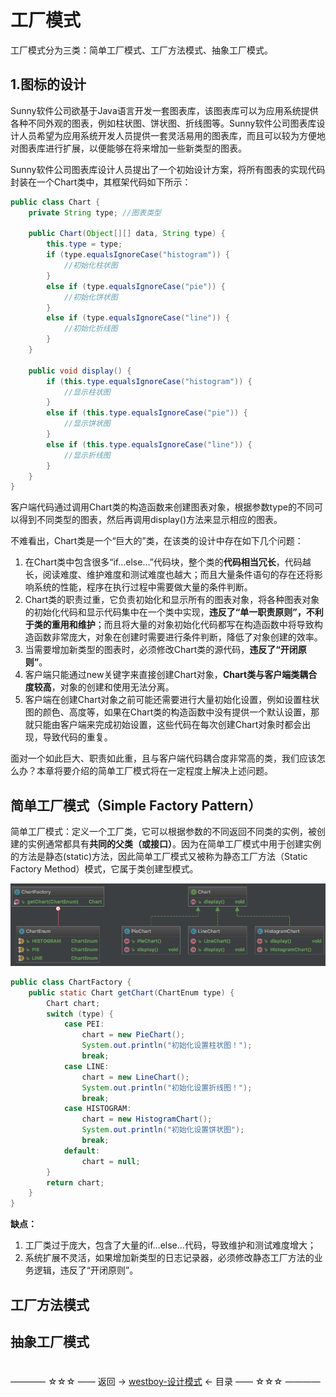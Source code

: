 # 工厂模式

工厂模式分为三类：简单工厂模式、工厂方法模式、抽象工厂模式。

## 1.图标的设计
Sunny软件公司欲基于Java语言开发一套图表库，该图表库可以为应用系统提供各种不同外观的图表，例如柱状图、饼状图、折线图等。Sunny软件公司图表库设计人员希望为应用系统开发人员提供一套灵活易用的图表库，而且可以较为方便地对图表库进行扩展，以便能够在将来增加一些新类型的图表。

Sunny软件公司图表库设计人员提出了一个初始设计方案，将所有图表的实现代码封装在一个Chart类中，其框架代码如下所示：

```java
public class Chart {  
    private String type; //图表类型  
      
    public Chart(Object[][] data, String type) {  
        this.type = type;  
        if (type.equalsIgnoreCase("histogram")) {  
            //初始化柱状图  
        }  
        else if (type.equalsIgnoreCase("pie")) {  
            //初始化饼状图  
        }  
        else if (type.equalsIgnoreCase("line")) {  
            //初始化折线图  
        }  
    }  
  
    public void display() {  
        if (this.type.equalsIgnoreCase("histogram")) {  
            //显示柱状图  
        }  
        else if (this.type.equalsIgnoreCase("pie")) {  
            //显示饼状图  
        }  
        else if (this.type.equalsIgnoreCase("line")) {  
            //显示折线图  
        }     
    }  
}  
```

客户端代码通过调用Chart类的构造函数来创建图表对象，根据参数type的不同可以得到不同类型的图表，然后再调用display()方法来显示相应的图表。

不难看出，Chart类是一个“巨大的”类，在该类的设计中存在如下几个问题：

1. 在Chart类中包含很多“if…else…”代码块，整个类的**代码相当冗长**，代码越长，阅读难度、维护难度和测试难度也越大；而且大量条件语句的存在还将影响系统的性能，程序在执行过程中需要做大量的条件判断。
2. Chart类的职责过重，它负责初始化和显示所有的图表对象，将各种图表对象的初始化代码和显示代码集中在一个类中实现，**违反了“单一职责原则”，不利于类的重用和维护**；而且将大量的对象初始化代码都写在构造函数中将导致构造函数非常庞大，对象在创建时需要进行条件判断，降低了对象创建的效率。
3. 当需要增加新类型的图表时，必须修改Chart类的源代码，**违反了“开闭原则”**。
4. 客户端只能通过new关键字来直接创建Chart对象，**Chart类与客户端类耦合度较高**，对象的创建和使用无法分离。
5. 客户端在创建Chart对象之前可能还需要进行大量初始化设置，例如设置柱状图的颜色、高度等，如果在Chart类的构造函数中没有提供一个默认设置，那就只能由客户端来完成初始设置，这些代码在每次创建Chart对象时都会出现，导致代码的重复。

面对一个如此巨大、职责如此重，且与客户端代码耦合度非常高的类，我们应该怎么办？本章将要介绍的简单工厂模式将在一定程度上解决上述问题。

## 简单工厂模式（Simple  Factory Pattern）


简单工厂模式：定义一个工厂类，它可以根据参数的不同返回不同类的实例，被创建的实例通常都具有**共同的父类（或接口）**。因为在简单工厂模式中用于创建实例的方法是静态(static)方法，因此简单工厂模式又被称为静态工厂方法（Static Factory Method）模式，它属于类创建型模式。

![](./img/img-001.png)

```java
public class ChartFactory {
    public static Chart getChart(ChartEnum type) {
        Chart chart;
        switch (type) {
            case PEI:
                chart = new PieChart();
                System.out.println("初始化设置柱状图！");
                break;
            case LINE:
                chart = new LineChart();
                System.out.println("初始化设置折线图！");
                break;
            case HISTOGRAM:
                chart = new HistogramChart();
                System.out.println("初始化设置饼状图");
                break;
            default:
                chart = null;
        }
        return chart;
    }
}
```

**缺点：**
1. 工厂类过于庞大，包含了大量的if…else…代码，导致维护和测试难度增大；
2. 系统扩展不灵活，如果增加新类型的日志记录器，必须修改静态工厂方法的业务逻辑，违反了“开闭原则”。

## 工厂方法模式

## 抽象工厂模式

#

———— ☆☆☆ —— 返回 -> [westboy-设计模式](index.md) <- 目录 —— ☆☆☆ ————